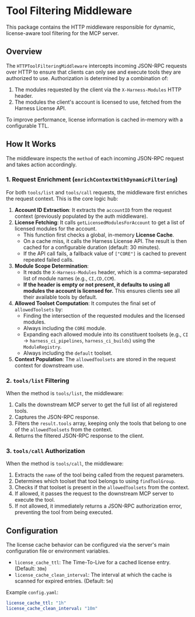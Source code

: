 # Tool Filtering Middleware

This package contains the HTTP middleware responsible for dynamic, license-aware tool filtering for the MCP server.

## Overview

The `HTTPToolFilteringMiddleware` intercepts incoming JSON-RPC requests over HTTP to ensure that clients can only see and execute tools they are authorized to use. Authorization is determined by a combination of:
1.  The modules requested by the client via the `X-Harness-Modules` HTTP header.
2.  The modules the client's account is licensed to use, fetched from the Harness License API.

To improve performance, license information is cached in-memory with a configurable TTL.

## How It Works

The middleware inspects the `method` of each incoming JSON-RPC request and takes action accordingly.

### 1. Request Enrichment (`enrichContextWithDynamicFiltering`)

For both `tools/list` and `tools/call` requests, the middleware first enriches the request context. This is the core logic hub:

1.  **Account ID Extraction**: It extracts the `accountID` from the request context (previously populated by the auth middleware).
2.  **License Fetching**: It calls `getLicensedModulesForAccount` to get a list of licensed modules for the account.
    - This function first checks a global, in-memory **License Cache**.
    - On a cache miss, it calls the Harness License API. The result is then cached for a configurable duration (default: 30 minutes).
    - If the API call fails, a fallback value of `["CORE"]` is cached to prevent repeated failed calls.
3.  **Module Scope Determination**:
    - It reads the `X-Harness-Modules` header, which is a comma-separated list of module names (e.g., `CI,CD,CCM`).
    - **If the header is empty or not present, it defaults to using all modules the account is licensed for.** This ensures clients see all their available tools by default.
4.  **Allowed Toolset Computation**: It computes the final set of `allowedToolsets` by:
    - Finding the intersection of the requested modules and the licensed modules.
    - Always including the `CORE` module.
    - Expanding each allowed module into its constituent toolsets (e.g., `CI` -> `harness_ci_pipelines`, `harness_ci_builds`) using the `ModuleRegistry`.
    - Always including the `default` toolset.
5.  **Context Population**: The `allowedToolsets` are stored in the request context for downstream use.

### 2. `tools/list` Filtering

When the method is `tools/list`, the middleware:
1.  Calls the downstream MCP server to get the full list of all registered tools.
2.  Captures the JSON-RPC response.
3.  Filters the `result.tools` array, keeping only the tools that belong to one of the `allowedToolsets` from the context.
4.  Returns the filtered JSON-RPC response to the client.

### 3. `tools/call` Authorization

When the method is `tools/call`, the middleware:
1.  Extracts the `name` of the tool being called from the request parameters.
2.  Determines which toolset that tool belongs to using `findToolGroup`.
3.  Checks if that toolset is present in the `allowedToolsets` from the context.
4.  If allowed, it passes the request to the downstream MCP server to execute the tool.
5.  If not allowed, it immediately returns a JSON-RPC authorization error, preventing the tool from being executed.

## Configuration

The license cache behavior can be configured via the server's main configuration file or environment variables.

- `license_cache_ttl`: The Time-To-Live for a cached license entry. (Default: `30m`)
- `license_cache_clean_interval`: The interval at which the cache is scanned for expired entries. (Default: `5m`)

Example `config.yaml`:
```yaml
license_cache_ttl: "1h"
license_cache_clean_interval: "10m"
```
